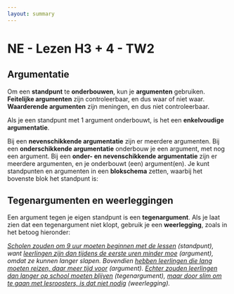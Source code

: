 ```yaml
---
layout: summary
---
```


# NE - Lezen H3 + 4 - TW2

## Argumentatie

Om een **standpunt** te **onderbouwen**, kun je **argumenten** gebruiken. **Feitelijke argumenten** zijn controleerbaar, en dus waar of niet waar. **Waarderende argumenten** zijn meningen, en dus niet controleerbaar.

Als je een standpunt met 1 argument onderbouwt, is het een **enkelvoudige argumentatie**.

Bij een **nevenschikkende argumentatie** zijn er meerdere argumenten. Bij een **onderschikkende argumentatie** onderbouw je een argument, met nog een argument. Bij een **onder- en nevenschikkende argumentatie** zijn er meerdere argumenten, en je onderbouwt (een) argument(en). Je kunt standpunten en argumenten in een **blokschema** zetten, waarbij het bovenste blok het standpunt is:



## Tegenargumenten en weerleggingen

Een argument tegen je eigen standpunt is een **tegenargument**. Als je laat zien dat een tegenargument niet klopt, gebruik je een **weerlegging**, zoals in het betoog hieronder:

*<u>Scholen zouden om 9 uur moeten beginnen met de lessen</u> (standpunt), want <u>leerlingen zijn dan tijdens de eerste uren minder moe</u> (argument), omdat ze kunnen langer slapen. Bovendien <u>hebben leerlingen die lang moeten reizen, daar meer tijd voor</u> (argument). <u>Echter zouden leerlingen dan langer op school moeten blijven</u> (tegenargument), <u>maar door slim om te gaan met lesroosters, is dat niet nodig</u> (weerlegging).*
